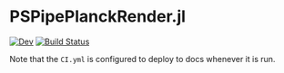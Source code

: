 # PSPipePlanckRender.jl

<!-- [![Stable](https://img.shields.io/badge/docs-stable-blue.svg)](https://xzackli.github.io/PSPipePlanckRender.jl/stable) -->
[![Dev](https://img.shields.io/badge/docs-dev-blue.svg)](https://xzackli.github.io/PSPipePlanckRender.jl/dev)
[![Build Status](https://github.com/xzackli/PSPipePlanckRender.jl/workflows/CI/badge.svg)](https://github.com/xzackli/PSPipePlanckRender.jl/actions)
<!-- [![Coverage](https://codecov.io/gh/xzackli/PSPipePlanckRender.jl/branch/master/graph/badge.svg)](https://codecov.io/gh/xzackli/PSPipePlanckRender.jl) -->

Note that the `CI.yml` is configured to deploy to docs whenever it is run.
